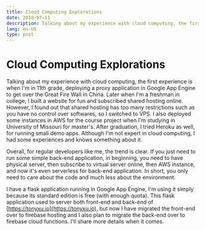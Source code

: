 ```yaml
---
title: Cloud Computing Explorations
date: 2018-07-11
description: Talking about my experience with cloud computing, the first experience is when I'm in 11th grade, deploying a proxy application in Google App Engine to get over the Great Fire Wall in China. Later when I'm a freshman in college, I built a website for fun and subscribed shared hosting online. However, I found out that shared hosting has too many restrictions such as you have no control over softwares, so I switched to VPS. I also deployed some instances in AWS for the course project when I'm studying in University of Missouri for master's. After graduation, I tried Heroku as well, for running small demo apps. Although I'm not expert in cloud computing, I had some experiences and knows something about it.
lang: en-US
type: post
---
```


# Cloud Computing Explorations

Talking about my experience with cloud computing, the first experience is when I'm in 11th grade, deploying a proxy application in Google App Engine to get over the Great Fire Wall in China. Later when I'm a freshman in college, I built a website for fun and subscribed shared hosting online. However, I found out that shared hosting has too many restrictions such as you have no control over softwares, so I switched to VPS. I also deployed some instances in AWS for the course project when I'm studying in University of Missouri for master's. After graduation, I tried Heroku as well, for running small demo apps. Although I'm not expert in cloud computing, I had some experiences and knows something about it.

Overall, for regular developers like me, the trend is clear. If you just need to run some simple back-end application, in beginning, you need to have physical server, then subscribe to virtual server online, then AWS instance, and now it's even serverless for back-end application. In short, you only need to care about the code and much less about the environment.

I have a flask application running in Google App Engine, I'm using it simply because its standard edition is free (with enough quota). This flask application used to server both front-end and back-end of [https://tonyxu.io](https://tonyxu.io), but now I have migrated the front-end over to firebase hosting and I also plan to migrate the back-end over to firebase cloud functions. I'll share more details when it comes.